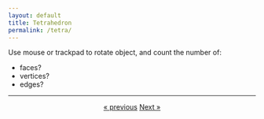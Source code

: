 ```yaml
---
layout: default
title: Tetrahedron
permalink: /tetra/
---
```


<div id="sketch-holder"></div>

Use mouse or trackpad to rotate object, and count the number of:   

- faces? 
- vertices?  
- edges?  

---

<script src="https://cdnjs.cloudflare.com/ajax/libs/p5.js/0.8.0/p5.min.js"></script>
<script>

function setup() {
	//createCanvas(710, 400, WEBGL);
	//createCanvas(600, 600, WEBGL);
	createCanvas(648, 400, WEBGL);
	//cvs.style('display', 'block');    
}

let s = 64;
let r = s/2;

function draw() {
	background(250);

	//drag to move the world.
	orbitControl(6,6);

	normalMaterial();
	//rotateX(-s/r);
	//rotateY(-s/r);
	//rotateZ(-s/r);

	//fill(255);
    stroke('#222222');
	strokeWeight(2);

	//(s,s,s) (s,-s,-s) (-s,-s,s) (-s,s,-s)

	push();

	beginShape();
	vertex(s,s,s);
	vertex(s,-s,-s);
	vertex(-s,-s,s);
	endShape(CLOSE);

	beginShape();
	vertex(s,s,s);
	vertex(s,-s,-s);
	vertex(-s,s,-s);
	endShape(CLOSE);

	beginShape();
	vertex(s,s,s);
	vertex(-s,-s,s);
	vertex(-s,s,-s);
	endShape(CLOSE);

	beginShape();
	vertex(s,-s,-s);
	vertex(-s,-s,s);
	vertex(-s,s,-s);
	endShape(CLOSE);

	pop();

	// line(s,s,s,s,-s,-s);
	// line(s,s,s,-s,-s,s);
	// line(s,s,s,-s,s,-s);

	// line(s,-s,-s,-s,-s,s);
	// line(s,-s,-s,-s,s,-s);
	// line(-s,-s,s,-s,s,-s);
}

</script>

<center>
	<a href="/cube/" class="previous">&laquo; previous</a>
	<a href="/octa/" class="next">Next &raquo;</a>
</center>


